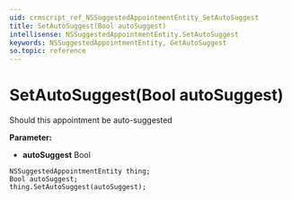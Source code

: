 ```yaml
---
uid: crmscript_ref_NSSuggestedAppointmentEntity_SetAutoSuggest
title: SetAutoSuggest(Bool autoSuggest)
intellisense: NSSuggestedAppointmentEntity.SetAutoSuggest
keywords: NSSuggestedAppointmentEntity, GetAutoSuggest
so.topic: reference
---
```


# SetAutoSuggest(Bool autoSuggest)

Should this appointment be auto-suggested

**Parameter:** 
* **autoSuggest** Bool

```crmscript
NSSuggestedAppointmentEntity thing;
Bool autoSuggest;
thing.SetAutoSuggest(autoSuggest);
```

